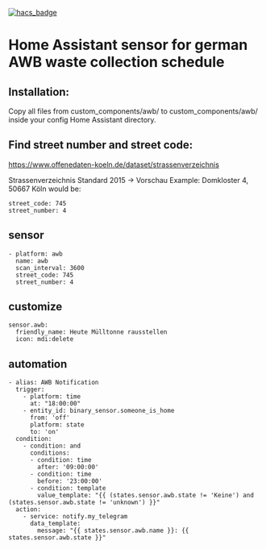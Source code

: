 [![hacs_badge](https://img.shields.io/badge/HACS-Custom-orange.svg?style=for-the-badge)](https://github.com/custom-components/hacs)

# Home Assistant sensor for german AWB waste collection schedule

## Installation:
Copy all files from custom_components/awb/ to custom_components/awb/ inside your config Home Assistant directory.

## Find street number and street code:
https://www.offenedaten-koeln.de/dataset/strassenverzeichnis

Strassenverzeichnis Standard 2015 -> Vorschau
Example:
Domkloster 4, 50667 Köln
would be:
 ```
street_code: 745
street_number: 4
```

## sensor
```
- platform: awb
  name: awb
  scan_interval: 3600
  street_code: 745
  street_number: 4
```

## customize
```
sensor.awb:
  friendly_name: Heute Mülltonne rausstellen
  icon: mdi:delete
```

## automation
```
- alias: AWB Notification
  trigger:
    - platform: time
      at: "18:00:00"
    - entity_id: binary_sensor.someone_is_home
      from: 'off'
      platform: state
      to: 'on'
  condition:
    - condition: and
      conditions:
      - condition: time
        after: '09:00:00'
      - condition: time
        before: '23:00:00'
      - condition: template
        value_template: "{{ (states.sensor.awb.state != 'Keine') and (states.sensor.awb.state != 'unknown') }}"
  action:
    - service: notify.my_telegram
      data_template:
        message: "{{ states.sensor.awb.name }}: {{  states.sensor.awb.state }}"
```
